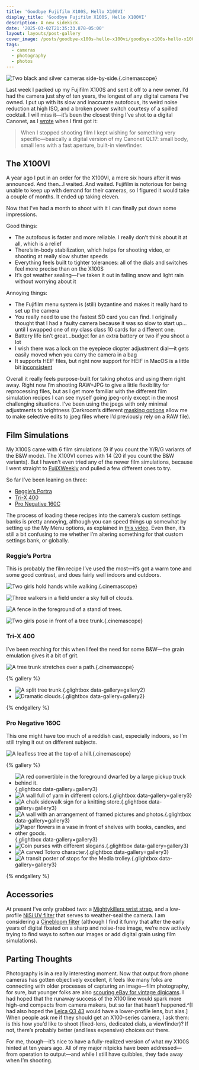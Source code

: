 ```yaml
---
title: 'Goodbye Fujifilm X100S, Hello X100VI'
display_title: 'Goodbye Fujifilm X100S, Hello X100VI'
description: A new sidekick.
date: '2025-03-02T21:35:33.878-05:00'
layout: layouts/post-gallery
cover_image: /posts/goodbye-x100s-hello-x100vi/goodbye-x100s-hello-x100vi-1-thumb.jpg
tags:
  - cameras
  - photography
  - photos
---
```


![Two black and silver cameras side-by-side.](goodbye-x100s-hello-x100vi-1.jpg "Fujifilm X100VI and X100S, holding hands"){.cinemascope}

Last week I packed up my Fujifilm X100S and sent it off to a new owner. I’d had the camera just shy of ten years, the longest of any digital camera I’ve owned. I put up with its slow and inaccurate autofocus, its weird noise reduction at high ISO, and a broken power switch courtesy of a spilled cocktail. I will miss it—it’s been the closest thing I’ve shot to a digital Canonet, as I [wrote](/posts/fuji-x100s/) when I first got it:

> When I stopped shooting film I kept wishing for something very specific—basically a digital version of my Canonet QL17: small body, small lens with a fast aperture, built-in viewfinder.


## The X100VI

A year ago I put in an order for the X100VI, a mere six hours after it was announced. And then…I waited. And waited. Fujifilm is notorious for being unable to keep up with demand for their cameras, so I figured it would take a couple of months. It ended up taking eleven.

Now that I’ve had a month to shoot with it I can finally put down some impressions.

Good things:

* The autofocus is faster and more reliable. I really don’t think about it at all, which is a relief
* There’s in-body stabilization, which helps for shooting video, or shooting at really slow shutter speeds
* Everything feels built to tighter tolerances: all of the dials and switches feel more precise than on the X100S
* It’s got weather sealing—I’ve taken it out in falling snow and light rain without worrying about it

Annoying things:

* The Fujifilm menu system is (still) byzantine and makes it really hard to set up the camera
* You really need to use the fastest SD card you can find. I originally thought that I had a faulty camera because it was so slow to start up…until I swapped one of my class class 10 cards for a different one.
* Battery life isn’t great…budget for an extra battery or two if you shoot a lot
* I wish there was a lock on the eyepiece diopter adjustment dial—it gets easily moved when you carry the camera in a bag
* It supports HEIF files, but right now support for HEIF in MacOS is a little bit [inconsistent](https://george.black/2024/issues-with-apple-photos-and-fuji-x100vi-heif-images/)

Overall it really feels purpose-built for taking photos and using them right away. Right now I’m shooting RAW+JPG to give a little flexibility for reprocessing files, but as I get more familiar with the different film simulation recipes I can see myself going jpeg-only except in the most challenging situations. I’ve been using the jpegs with only minimal adjustments to brightness (Darkroom’s different [masking options](https://darkroom.co/blog/2022-04-masks) allow me to make selective edits to jpeg files where I’d previously rely on a RAW file).

## Film Simulations

My X100S came with 6 film simulations (9 if you count the Y/R/G variants of the B&W mode). The X100VI comes with 14 (20 if you count the B&W variants). But I haven’t even tried any of the newer film simulations, because I went straight to [FujiXWeekly](https://fujixweekly.com) and pulled a few different ones to try.

So far I’ve been leaning on three:

* [Reggie’s Portra](https://fujixweekly.com/2022/06/11/fujifilm-x-trans-iv-film-simulation-recipe-reggies-portra/)
* [Tri-X 400](https://fujixweekly.com/2020/06/18/fujifilm-x100v-film-simulation-recipe-kodak-tri-x-400/)
* [Pro Negative 160C](https://fujixweekly.com/2024/03/27/pro-negative-160c-fujifilm-x100vi-film-simulation-recipe/)

The process of loading these recipes into the camera’s custom settings banks is pretty annoying, although you can speed things up somewhat by setting up the My Menu options, as explained in [this video](https://www.youtube.com/watch?v=-LV3TpHmj9M). Even then, it’s still a bit confusing to me whether I’m altering something for that custom settings bank, or globally.

### Reggie’s Portra

This is probably the film recipe I’ve used the most—it’s got a warm tone and some good contrast, and does fairly well indoors and outdoors.

![Two girls hold hands while walking.](goodbye-x100s-hello-x100vi-3.jpg){.cinemascope}

![Three walkers in a field under a sky full of clouds.](goodbye-x100s-hello-x100vi-4.jpg)

![A fence in the foreground of a stand of trees.](goodbye-x100s-hello-x100vi-6.jpg)

![Two girls pose in front of a tree trunk.](goodbye-x100s-hello-x100vi-8.jpg){.cinemascope}


### Tri-X 400

I’ve been reaching for this when I feel the need for some B&W—the grain emulation gives it a bit of grit.

![A tree trunk stretches over a path.](goodbye-x100s-hello-x100vi-7.jpg){.cinemascope}

{% gallery %}

* ![A split tree trunk.](goodbye-x100s-hello-x100vi-2.jpg){.glightbox data-gallery=gallery2}
* ![Dramatic clouds.](goodbye-x100s-hello-x100vi-5.jpg){.glightbox data-gallery=gallery2}

{% endgallery %}

### Pro Negative 160C

This one might have too much of a reddish cast, especially indoors, so I’m still trying it out on different subjects.

![A leafless tree at the top of a hill.](goodbye-x100s-hello-x100vi-10.jpg){.cinemascope}

{% gallery %}

* ![A red convertible in the foreground dwarfed by a large pickup truck behind it.](goodbye-x100s-hello-x100vi-11.jpg){.glightbox data-gallery=gallery3}
* ![A wall full of yarn in different colors.](goodbye-x100s-hello-x100vi-12.jpg){.glightbox data-gallery=gallery3}
* ![A chalk sidewalk sign for a knitting store.](goodbye-x100s-hello-x100vi-13.jpg){.glightbox data-gallery=gallery3}
* ![A wall with an arrangement of framed pictures and photos.](goodbye-x100s-hello-x100vi-14.jpg){.glightbox data-gallery=gallery3}
* ![Paper flowers in a vase in front of shelves with books, candles, and other goods.](goodbye-x100s-hello-x100vi-15.jpg){.glightbox data-gallery=gallery3}
* ![Coin purses with different slogans.](goodbye-x100s-hello-x100vi-16.jpg){.glightbox data-gallery=gallery3}
* ![A carved Totoro character.](goodbye-x100s-hello-x100vi-17.jpg){.glightbox data-gallery=gallery3}
* ![A transit poster of stops for the Media trolley.](goodbye-x100s-hello-x100vi-18.jpg){.glightbox data-gallery=gallery3}

{% endgallery %}

## Accessories

At present I’ve only grabbed two: a [Mightykillers wrist strap](https://www.mightykillers.com/shop/camerope-d2-pj7y6-tkte4), and a low-profile [NiSi UV filter](https://nisiopticsusa.com/product/nisi-nc-uv-filter-ii-for-fujifilm-x100-x100s-x100f-x100t-x100v-x100vi-silver/) that serves to weather-seal the camera. I am considering a [Cinebloom filter](https://www.shopmoment.com/pages/cinebloom-diffusion-filters) (although I find it funny that after the early years of digital fixated on a sharp and noise-free image, we’re now actively trying to find ways to soften our images or add digital grain using film simulations).

## Parting Thoughts

Photography is in a really interesting moment. Now that output from phone cameras has gotten objectively excellent, it feels like many folks are connecting with older processes of capturing an image—film photography, for sure, but younger folks are also [scouring eBay for vintage digicams](https://www.nytimes.com/wirecutter/blog/vintage-compact-point-and-shoot-camera/). I had hoped that the runaway success of the X100 line would spark more high-end compacts from camera makers, but so far that hasn’t happened.^[I had also hoped the [Leica Q3 43](https://leica-camera.com/en-US/photography/cameras/q/q3-43-black) would have a lower-profile lens, but alas.] When people ask me if they should get an X100-series camera, I ask them: is this how you’d like to shoot (fixed-lens, dedicated dials, a viewfinder)? If not, there’s probably better (and less expensive) choices out there.

For me, though—it’s nice to have a fully-realized version of what my X100S hinted at ten years ago. All of my major nitpicks have been addressed—from operation to output—and while I still have quibbles, they fade away when I’m shooting.
